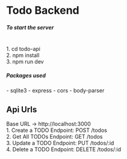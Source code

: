 #  Todo Backend
 <h5> To start the server</h5>
 <br/>
 1. cd todo-api
  <br/>
 2. npm install
  <br/>
 3. npm run dev
  <br/>

 <h5>Packages used </h5>
- sqlite3
- express
- cors
- body-parser
<h2> Api Urls </h2>
Base URL ->
http://localhost:3000
</br>
1. Create a TODO
Endpoint: POST /todos
</br>
2. Get All TODOs
Endpoint: GET /todos
</br>
3. Update a TODO
Endpoint: PUT /todos/:id  
</br>
4. Delete a TODO
Endpoint: DELETE /todos/:id
